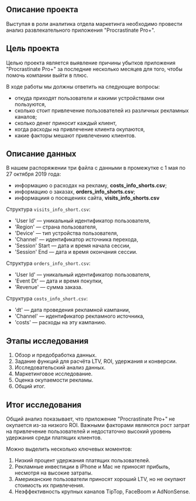 ## Описание проекта
Выступая в роли аналитика отдела маркетинга необходимо провести анализ развлекательного приложения "Procrastinate Pro+".

## Цель проекта
Целью проекта является выявление причины убытков приложения "Procrastinate Pro+" за последние несколько месяцев для того, чтобы помочь компании выйти в плюс.

В ходе работы мы должны ответить на следующие вопросы:
- откуда приходят пользователи и какими устройствами они пользуются,
- сколько стоит привлечение пользователей из различных рекламных каналов;
- сколько денег приносит каждый клиент,
- когда расходы на привлечение клиента окупаются,
- какие факторы мешают привлечению клиентов.

## Описание данных
В нашем распоряжении три файла с данными в промежутке с 1 мая по 27 октября 2019 года:
- информацию о расходах на рекламу, **costs_info_shorts.csv**;  
- информацию о заказах, **orders_info_shorts.csv**;  
- информациия о посещениях сайта, **visits_info_shorts.csv**

Структура `visits_info_short.csv`:
- 'User Id' — уникальный идентификатор пользователя,
- 'Region' — страна пользователя,
- 'Device' — тип устройства пользователя,
- 'Channel' — идентификатор источника перехода,
- 'Session' Start — дата и время начала сессии,
- 'Session' End — дата и время окончания сессии.

Структура `orders_info_short.csv`:
- 'User Id' — уникальный идентификатор пользователя,
- 'Event Dt' — дата и время покупки,
- 'Revenue' — сумма заказа.

Структура `costs_info_short.csv`:
- 'dt' — дата проведения рекламной кампании,
- 'Channel' — идентификатор рекламного источника,
- 'costs' — расходы на эту кампанию.

## Этапы исследования
1. Обзор и предобработка данных.
2. Задание функций для расчёта LTV, ROI, удержания и конверсии.
3. Исследовательский анализ данных.
4. Маркетинговое исследование.
5. Оценка окупаемости рекламы.
6. Общий итог.

## Итог исследования
Общий анализ показывает, что приложение "Procrastinate Pro+" не окупается из-за низкого ROI. Важными факторами являются рост затрат на привлечение пользователей и недостаточно высокий уровень удержания среди платящих клиентов.  

Можно выделить несколько ключевых моментов:
1. Низкий процент удержания платящих пользователей.
2. Рекламные инвестиции в iPhone и Mac не приносят прибыль, несмотря на высокие затраты.
3. Американские пользователи приносят хороший LTV, но не окупают стоимость их привлечения.
4. Неэффективность крупных каналов TipTop, FaceBoom и AdNonSense.
